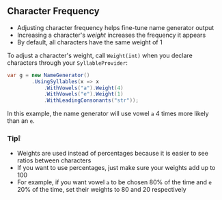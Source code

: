 ## Character Frequency
 * Adjusting character frequency helps fine-tune name generator output
 * Increasing a character's _weight_ increases the frequency it appears
 * By default, all characters have the same weight of 1

To adjust a character's weight, call ```Weight(int)``` when you declare characters through your ```SyllableProvider```:
```csharp
var g = new NameGenerator()
        .UsingSyllables(x => x
            .WithVowels("a").Weight(4)
            .WithVowels("e").Weight(1)
            .WithLeadingConsonants("str"));
```
In this example, the name generator will use vowel ```a``` 4 times more likely than an ```e```.

### Tip❕
 * Weights are used instead of percentages because it is easier to see ratios between characters
 * If you want to use percentages, just make sure your weights add up to 100
 * For example, if you want vowel ```a``` to be chosen 80% of the time and ```e``` 20% of the time, set their weights to 80 and 20 respectively
